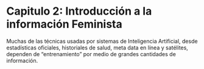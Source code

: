 # Capitulo 2: Introducción a la información Feminista

Muchas de las técnicas usadas por sistemas de Inteligencia Artificial, desde estadísticas oficiales, historiales de salud, meta data en línea y satélites,
dependen de “entrenamiento” por medio de grandes cantidades de información.
